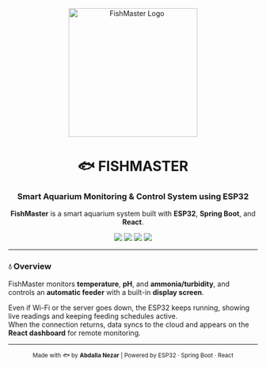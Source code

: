 <div align="center">

  <img src="https://github.com/user-attachments/assets/48d73cbd-8878-49fd-a7e6-4adea17c9ac6" alt="FishMaster Logo" width="260"/>

  <h1>🐟 FISHMASTER</h1>
  <h3>Smart Aquarium Monitoring & Control System using ESP32</h3>

  <p>
    <strong>FishMaster</strong> is a smart aquarium system built with <strong>ESP32</strong>, <strong>Spring Boot</strong>, and <strong>React</strong>.
  </p>

  <p>
    <img src="https://img.shields.io/badge/ESP32-Microcontroller-blue?logo=espressif&logoColor=white" />
    <img src="https://img.shields.io/badge/Spring%20Boot-Backend-brightgreen?logo=springboot&logoColor=white" />
    <img src="https://img.shields.io/badge/React-Frontend-61DAFB?logo=react&logoColor=white" />
    <img src="https://img.shields.io/badge/IoT-Project-orange?logo=icloud&logoColor=white" />
  </p>

</div>

---

### 💧 Overview
FishMaster monitors <strong>temperature</strong>, <strong>pH</strong>, and <strong>ammonia/turbidity</strong>, and controls an
<strong>automatic feeder</strong> with a built-in <strong>display screen</strong>.

Even if Wi-Fi or the server goes down, the ESP32 keeps running, showing live readings and keeping feeding schedules active.  
When the connection returns, data syncs to the cloud and appears on the <strong>React dashboard</strong> for remote monitoring.

---

<div align="center">
  <sub>Made with 🐟 by <strong>Abdalla Nezar</strong> | Powered by ESP32 · Spring Boot · React</sub>
</div>
